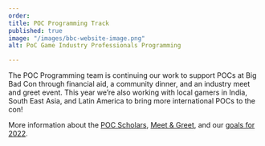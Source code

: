```yaml
---
order: 
title: POC Programming Track
published: true
image: "/images/bbc-website-image.png"
alt: PoC Game Industry Professionals Programming

---
```

The POC Programming team is continuing our work to support POCs at Big Bad Con through financial aid, a community dinner, and an industry meet and greet event. This year we’re also working with local gamers in India, South East Asia, and Latin America to bring more international POCs to the con!

More information about the [POC Scholars](/poc-scholars), [Meet & Greet](/events/poc-meet-greet), and our [goals for 2022]().
